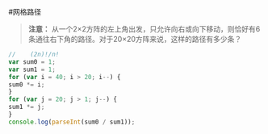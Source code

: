 #网格路径
>**注意：** 从一个2×2方阵的左上角出发，只允许向右或向下移动，则恰好有6条通往右下角的路径。对于20×20方阵来说，这样的路径有多少条？

```javascript
//    (2n)!/n!
var sum0 = 1;
var sum1 = 1;
for (var i = 40; i > 20; i--) {
sum0 *= i;
}
for (var j = 20; j > 1; j--) {
sum1 *= j;
}
console.log(parseInt(sum0 / sum1));
```